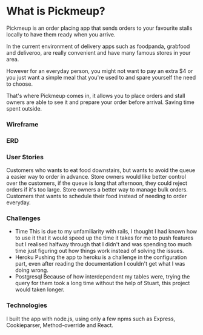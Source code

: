 # What is Pickmeup?

Pickmeup is an order placing app that sends orders to your favourite stalls locally to have them ready when you arrive.

In the current environment of delivery apps such as foodpanda, grabfood and deliveroo, are really convenient and have many famous stores in your area.

However for an everyday person, you might not want to pay an extra $4 or you just want a simple meal that you're used to and spare yourself the need to choose.

That's where Pickmeup comes in, it allows you to place orders and stall owners are able to see it and prepare your order before arrival. Saving time spent outside.

### Wireframe

### ERD

### User Stories
  Customers who wants to eat food downstairs, but wants to avoid the queue a easier way to order in advance.
  Store owners would like better control over the customers, if the queue is long that afternoon, they could reject orders if it's too large.
  Store owners a better way to manage bulk orders.
  Customers that wants to schedule their food instead of needing to order everyday.

### Challenges
- Time
  This is due to my unfamiliarity with rails, I thought I had known how to use it that it would speed up the time it takes for me to push features but I realised halfway through that I didn't and was spending too much time just figuring out how things work instead of solving the issues.
- Heroku
  Pushing the app to heroku is a challenge in the configuration part, even after reading the documentation I couldn't get what I was doing wrong.
- Postgresql
  Because of how interdependent my tables were, trying the query for them took a long time without the help of Stuart, this project would taken longer.

### Technologies
I built the app with node.js, using only a few npms such as Express, Cookieparser, Method-override and React.
